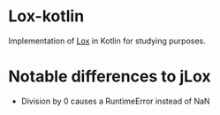 # Lox-kotlin

Implementation of [Lox](https://github.com/munificent/craftinginterpreters) in Kotlin for studying purposes.

# Notable differences to jLox

- Division by 0 causes a RuntimeError instead of NaN